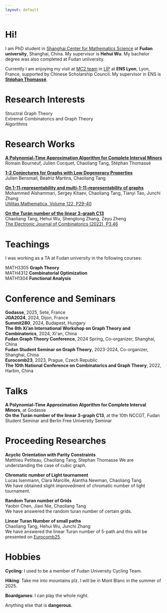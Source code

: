 ```yaml
---
layout: default
---
```

# Hi!

I am PhD student in [Shanghai Center for Mathematics Science](https://scms.fudan.edu.cn/) at **Fudan university**, Shanghai, China. My supervisor is **Hehui Wu**. My bachelor degree was also completed at Fudan uniiversity. 

Currently I am enjoying my visit at [MC2 team](https://www.ens-lyon.fr/LIP/MC2/) in [LIP](https://www.ens-lyon.fr/LIP) at **ENS Lyon**, Lyon, France, supported by Chinese Scholarship Council. My supervisor in ENS is [**Stéphan Thomassé**](https://perso.ens-lyon.fr/stephan.thomasse/).

<!-- 
Text can be **bold**, _italic_, or ~~strikethrough~~.
[Link to another page](./another-page.html).
There should be whitespace between paragraphs.
There should be whitespace between paragraphs. We recommend including a README, or a file with information about your project.
-->


# Research Interests

Structral Graph Theory  
Extremal Combinatorics and Graph Theory  
Algorithms  

# Research Works

[**A Polynomial-Time Approximation Algorithm for Complete Interval Minors**](https://arxiv.org/abs/2505.05997)  
Romain Bourneuf, Julien Cocquet, Chaoliang Tang, Stéphan Thomassé  

[**1-2 Conjectures for Graphs with Low Degeneracy Properties**](https://arxiv.org/abs/2504.21452)  
Julien Bensmail, Beatriz Martins, Chaoliang Tang  

[**On 1-11-representability and multi-1-11-representability of graphs**](https://arxiv.org/abs/2501.13871)  
Mohammed Alshammari, Sergey Kitaev, Chaoliang Tang, Tianyi Tao, Junchi Zhang  
[Utilitas Mathematica, Volume 122, P29-40](https://combinatorialpress.com/um-articles/vol-122/on-1-11-representability-and-multi-1-11-representability-of-graphs/)  

[**On the Turán number of the linear 3-graph C13**](https://arxiv.org/abs/2109.10520)  
Chaoliang Tang, Hehui Wu, Shengtong Zhang, Zeyu Zheng  
[The Electronic Journal of Combinatorics (2022), P3.46](https://www.combinatorics.org/ojs/index.php/eljc/article/view/v29i3p46)  

# Teachings

I was working as a TA at Fudan university in the following courses:  

MATH3305 **Graph Theory**  
MATH4312 **Combinatorial Optimization**  
MATH1304 **Functional Analysis**

# Conference and Seminars

**Godasse**, 2025, Sete, France  
**JGA2024**, 2024, Dijon, France  
**Summit280**, 2024, Budapest, Hungary  
**The 8th Xi’an International Workshop on Graph Theory and Combinatorics**, 2024, Xi'an, China  
**Fudan Graph Theory Conference**, 2024 Spring, Co-organizer, Shanghai, China  
**Fudan Student Seminar on Graph Theory**, 2023-2024, Co-organizer, Shanghai, China  
**Eurocomb23**, 2023, Prague, Czech Republic  
**The 10th National Conference on Combinatorics and Graph Theory**, 2022, Harbin, China

# Talks

**A Polynomial-Time Approximation Algorithm for Complete Interval Minors**, at Godasse  
**On the Turán number of the linear 3-graph C13**, at the 10th NCCGT, Fudan Student Seminar and Berlin Free University Seminar

# Proceeding Researches

**Acyclic Orientation with Parity Constraints**  
   Matthieu Petiteau, Chaoliang Tang, Stephan Thomasse
We are understanding the case of cubic graph.

**Chromatic number of Light tournament**  
   Lucas Isenmann, Clara Marcille, Alantha Newman, Chaoliang Tang  
We have obtained slight improvedment of chromatic number of light tournament.

**Random Turan number of Grids**  
   Yaobin Chen, Jiaxi Nie, Chaoliang Tang  
We have answered the random turan number of certain grids.

**Linear Turan Number of small paths**  
   Chaoliang Tang, Hehui Wu, Junchi Zhang  
We have answered the linear Turan number of 5-path and this will be presented on [Eurocomb25](https://renyi.hu/en/events/conference/eurocomb25).

# Hobbies

**Cycling**: I used to be a member of Fudan University Cycling Team.

**Hiking**: Take me into mountains plz. I will be in Mont Blanc in the summer of 2025.

**Boardgames**: I can play the whole night.

Anything else that is **dangerous**.








<!-- 
### Header 3

```js
// Javascript code with syntax highlighting.
var fun = function lang(l) {
  dateformat.i18n = require('./lang/' + l)
  return true;
}
```

```ruby
# Ruby code with syntax highlighting
GitHubPages::Dependencies.gems.each do |gem, version|
  s.add_dependency(gem, "= #{version}")
end
```

#### Header 4

*   This is an unordered list following a header.
*   This is an unordered list following a header.
*   This is an unordered list following a header.

##### Header 5

1.  This is an ordered list following a header.
2.  This is an ordered list following a header.
3.  This is an ordered list following a header.

###### Header 6

| head1        | head two          | three |
|:-------------|:------------------|:------|
| ok           | good swedish fish | nice  |
| out of stock | good and plenty   | nice  |
| ok           | good `oreos`      | hmm   |
| ok           | good `zoute` drop | yumm  |

### There's a horizontal rule below this.

* * *

### Here is an unordered list:

*   Item foo
*   Item bar
*   Item baz
*   Item zip

### And an ordered list:

1.  Item one
1.  Item two
1.  Item three
1.  Item four

### And a nested list:

- level 1 item
  - level 2 item
  - level 2 item
    - level 3 item
    - level 3 item
- level 1 item
  - level 2 item
  - level 2 item
  - level 2 item
- level 1 item
  - level 2 item
  - level 2 item
- level 1 item

### Small image

![Octocat](https://github.githubassets.com/images/icons/emoji/octocat.png)

### Large image

![Branching](https://github.com/vaibhavvikas/vaibhavvikas/raw/main/src/header_.png)


### Definition lists can be used with HTML syntax.

<dl>
<dt>Name</dt>
<dd>Godzilla</dd>
<dt>Born</dt>
<dd>1952</dd>
<dt>Birthplace</dt>
<dd>Japan</dd>
<dt>Color</dt>
<dd>Green</dd>
</dl>

```
Long, single-line code blocks should not wrap. They should horizontally scroll if they are too long. This line should be long enough to demonstrate this.
```

```
The final element.
```
-->
